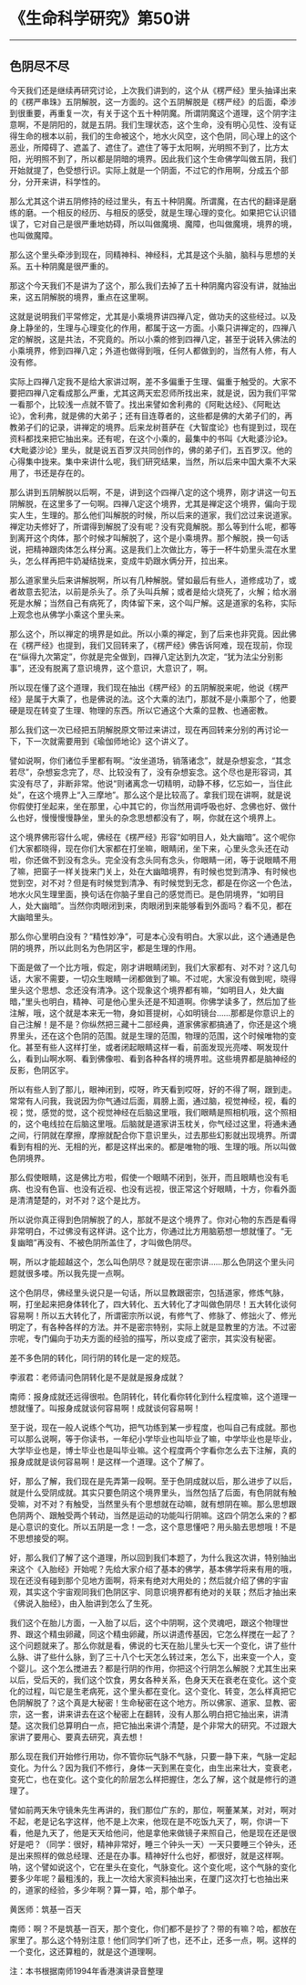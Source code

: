 # 《生命科学研究》第50讲

------

## 色阴尽不尽

今天我们还是继续再研究讨论，上次我们讲到的，这个从《楞严经》里头抽译出来的《楞严串珠》五阴解脱，这一方面的。这个五阴解脱是《楞严经》的后面，牵涉到很重要，再重复一次，有关于这个五十种阴魔。所谓阴魔这个道理，这个阴字注意啊，不是阴阳的，就是五阴。我们生理状态，这个生命，没有明心见性、没有证得生命的根本以前，我们的生命被这个，地水火风空，这个色阴，同心理上的这个恶业，所障碍了、遮盖了、遮住了。遮住了等于太阳啊，光明照不到了，比方太阳，光明照不到了，所以都是阴暗的境界。因此我们这个生命佛学叫做五阴，我们开始就提了，色受想行识。实际上就是一个阴面，不过它的作用啊，分成五个部分，分开来讲，科学性的。

那么尤其这个讲五阴修持的经过里头，有五十种阴魔。所谓魔，在古代的翻译是磨练的磨。一个相反的经历、与相反的感受，就是生理心理的变化。如果把它认识错误了，它对自己是很严重地妨碍，所以叫做魔境、魔障，也叫做魔境，境界的境，也叫做魔障。

那么这个里头牵涉到现在，同精神科、神经科，尤其是这个头脑，脑科与思想的关系。五十种阴魔是很严重的。

那这个今天我们不是讲为了这个，那么我们去掉了五十种阴魔内容没有讲，就抽出来，这五阴解脱的境界，重点在这里啊。

这就是说明我们平常修定，尤其是小乘境界讲四禅八定，做功夫的这些经过。以及身上静坐的，生理与心理变化的作用，都属于这一方面。小乘只讲禅定的，四禅八定的解脱，这是共法，不究竟的。所以小乘的修到四禅八定，甚至于说转入佛法的小乘境界，修到四禅八定；外道也做得到哦，任何人都做到的，当然有人修，有人没有修。

实际上四禅八定我不是给大家讲过啊，差不多偏重于生理、偏重于触受的。大家不要把四禅八定看成那么严重，尤其这两天宏忍师所找出来，就是说，因为我们平常一看那个，比较浅一点就不管了。找出来譬如舍利弗的《阿毗达经》、《阿毗达论》，舍利弗，就是佛的大弟子；还有目连尊者的，这些都是佛的大弟子们的，再教弟子们的记录，讲禅定的境界。后来龙树菩萨在《大智度论》也有提到过，现在资料都找来把它抽出来。还有呢，在这个小乘的，最集中的书叫《大毗婆沙论》。《大毗婆沙论》里头，就是说五百罗汉共同创作的，佛的弟子们，五百罗汉。他的心得集中拢来。集中来讲什么呢，我们研究结果，当然，所以后来中国大乘不大采用了，书还是存在的。

那么讲到五阴解脱以后啊，不是，讲到这个四禅八定的这个境界，刚才讲这一句五阴解脱，在这里多了一句啊。四禅八定这个境界，尤其是禅定这个境界，偏向于现实人生，生理的。那么他们叫解脱的时候，所以后来的道家，我们岔过来说道家。禅定功夫修好了，所谓得到解脱了没有呢？没有究竟解脱。那么等到什么呢，都等到离开这个肉体，那个时候才叫解脱了，这个是小乘境界。那个解脱，换一句话说，把精神跟肉体怎么样分离。这是我们上次做比方，等于一杯牛奶里头混在水里头，怎么样再把牛奶凝结拢来，变成牛奶跟水俩分开，拉出来。

那么道家里头后来讲解脱啊，所以有几种解脱。譬如最后有些人，道修成功了，或者故意去犯法，以前是杀头了。杀了头叫兵解；或者是给火烧死了，火解；给水溺死是水解；当然自己有病死了，肉体留下来，这个叫尸解。这是道家的名称，实际上观念也从佛学小乘这个里头来。

那么这个，所以禅定的境界是如此。所以小乘的禅定，到了后来也非究竟。因此佛在《楞严经》也提到，我们又回转来了，《楞严经》佛告诉阿难，现在现前，你现在“纵得九次第定”，你就是完全做到，四禅八定达到九次定，“犹为法尘分别影事”，还没有脱离了意识境界，这个意识，大意识了，啊。

所以现在懂了这个道理，我们现在抽出《楞严经》的五阴解脱来呢，他说《楞严经》是属于大乘了，也是佛说的法。这个大乘的法门，那就不是小乘那个了，他要硬是现在转变了生理、物理的东西。所以它通这个大乘的显教、也通密教。

那么我们这一次已经把五阴解脱原文带过来讲过，现在再回转来分别的再讨论一下，下一次就需要用到《瑜伽师地论》这个讲义了。

譬如说啊，你们诸位手里都有啊。“汝坐道场，销落诸念”，就是杂想妄念，“其念若尽”，杂想妄念完了，尽、比较没有了，没有杂想妄念。这个尽也是形容词，其实没有尽了，非断非常。他说“则诸离念一切精明，动静不移，忆忘如一，当住此处”，在这个境界上“入三摩地”。那么这个是比较高了。拿我们现在讲啊，就是说你假使打坐起来，坐在那里，心中其它的，你当然用调呼吸也好、念佛也好、做什么也好，慢慢慢慢静坐，里头的杂念思想都没有了，啊，你就在这个境界上。

这个境界佛形容什么呢，佛经在《楞严经》形容“如明目人，处大幽暗”。这个呢你们大家都晓得，现在你们大家都在打坐嘛，眼睛闭，坐下来，心里头念头还在动啦，你还做不到没有念头。完全没有念头同有念头，你眼睛一闭，等于说眼睛不用了嘛，把窗子一样关拢来门关上，处在大幽暗境界，有时候也觉到清净、有时候也觉到空，对不对？但是有时候觉到清净、有时候觉到无念，都是在你这一个色法，地水火风生理里面，换句话在你脑子里自己的感觉而已。是色阴境界，“如明目人，处大幽暗”。当然你肉眼闭到来，肉眼闭到来能够看到外面吗？看不见，都在大幽暗里头。

那么你心里明白没有？“精性妙净”，可是本心没有明白。大家以此，这个通通是色阴的境界，所以此则名为色阴区宇，都是生理的作用。

下面是做了一个比方哦，假定，刚才讲眼睛闭到，我们大家都有、对不对？这几句话，大家不需要，一切众生眼睛一闭都做到了嘛。不过呢，大家没有做到呢，晓得里头这个思想、念还没有清净。这个现象这个境界都有嘛，“如明目人，处大幽暗，”里头也明白，精神、可是他心里头还是不知道啊。你佛学读多了，然后加了些注解，哦，这个就是本来无一物，身如菩提树，心如明镜台……那都是你意识上的自己注解！是不是？你纵然把三藏十二部经典，道家佛家都搞通了，你还是这个境界里头，还在这个色阴的范围。就是生理的范围，物理的范围，这个时候唯物的变化。甚至有些人这样打坐，或者闭起眼睛这样一看，前面发现光亮喽、啊发现什么，看到山啊水啊、看到佛像啦、看到各种各样的境界啦。这些境界都是脑神经的反影，色阴区宇。

所以有些人到了那儿，眼神闭到，哎呀，昨天看到哎呀，好的不得了啊，跟到走。常常有人问我，我说因为你气通过后面，肩膀上面，通过脑，视觉神经，视，看的视；觉，感觉的觉，这个视觉神经在后脑这里哦，我们眼睛是照相机哦，这个照相的，这个电线拉在后脑这里哦。后脑就是道家讲玉枕关，你气经过这里，将通未通之间，行阴就在摩擦，摩擦就配合你下意识里头，过去那些幻影就出现境界。所谓看到有相的光、无相的光，都是这样出来的。都是唯物的哦、生理的哦。所以叫做色阴境界。

那么假使眼睛，这是佛比方啦，假使一个眼睛不闭到，张开，而且眼睛也没有毛病、也没有色盲、也没有近视、也没有远视，很正常这个好眼睛，十方，你看外面是清清楚楚的，对不对？这个是比方。

所以说你真正得到色阴解脱了的人，那就不是这个境界了。你对心物的东西是看得非常明白，不过佛没有这样讲。这个比方，你通过比方用脑筋想一想就懂了。“无复幽暗”再没有、不被色阴所盖住了，才叫做色阴尽。

啊，所以才能超越这个，怎么叫色阴尽？就是现在密宗讲……那么色阴这个里头问题就很多喽。所以我先提一点啊。

这个色阴尽，佛经里头说只是一句话，所以显教跟密宗，包括道家，修炼气脉，啊，打坐起来把身体转化了，四大转化、五大转化了才叫做色阴尽！五大转化谈何容易啊！所以五大转化了，所谓密宗所以说，有修气了、修脉了、修拙火了、修光明定了，有各种各样的方法。并不是密宗特别，实际上就是显教里的方法。不过密宗呢，专门偏向于功夫方面的经验的描写，所以变成了密宗，其实没有秘密。

差不多色阴的转化，同行阴的转化是一定的规范。

李淑君：老师请问色阴转化是不是就是报身成就？

南师：报身成就还远得很啦。色阴转化，转化看你转化到什么程度嘛，这个道理一想就懂了。叫报身成就谈何容易啊！成就谈何容易啊！

至于说，现在一般人说练个气功，把气功练到某一步程度，也叫自己有成就。那也可以那么说啊，等于你读书，一年纪小学毕业也叫毕业了嘛，中学毕业也是毕业，大学毕业也是，博士毕业也是叫毕业嘛。这个程度两个字看你怎么去下注解，真的报身成就是谈何容易啊！是这样一个道理。这个了解了。

好，那么了解，我们现在是先弄第一段啊。至于色阴成就以后，那么进步了以后，就是什么受阴成就。其实只要色阴这个境界里头，当然包括了后面，有色阴就有触受嘛，对不对？有触受，当然里头有个思想就在动嘛，就有想阴在嘛。那么思想跟色阴两个、跟触受两个转动，当然是运动的功能叫行阴嘛。这四个阴怎么来的？都是心意识的变化。所以五阴是一念！一念，这个意思懂吧？用头脑去思想哦！不是不思想接受的啊。

好，那么我们了解了这个道理，所以回到我们本题了，为什么我这次讲，特别抽出来这个《入胎经》开始呢？先给大家介绍了基本的佛学，基本佛学将来有用的哦，现在还没有碰到那个见地方面啊，将来有绝对大用处的；然后就介绍了佛的宇宙观，其实这个宇宙观同我们色阴区宇、同意识境界都有绝对的关联；然后才抽出来《佛说入胎经》，由入胎讲到怎么了生死。

我们这个在胎儿方面，一入胎了以后，这个中阴啊，这个灵魂吧，跟这个物理世界、跟这个精虫卵藏，同这个精虫卵藏，所以讲遗传基因，它怎么样搅在一起了？这个问题就来了。那么你就是看，佛说的七天在胎儿里头七天一个变化，讲了些什么脉、讲了些什么脉，到了三十八个七天怎么转过来，怎么下，出来变一个人，变个婴儿。这个怎么搅进去？都是行阴的作用，你把这个行阴怎么解脱？尤其生出来以后，受后天的，我们这个饮食，男女各种关系，色身天天在衰老在变化。这个变化的过程，叫它是生老病死，这个里头都在变化。这个变化、转变，怎么样真把它色阴解脱了？这个真是大秘密！生命秘密在这个地方。所以佛家、道家、显教、密宗，这一套，讲来讲去在这个秘密上在翻转，没有人那么明白把它抽出来，讲清楚。这次我们总算明白一点，把它抽出来讲个清楚，是个非常大的研究。不过跟大家讲了要用心、要真去研究，真去想！

那么现在我们开始修行用功，你不管你玩气脉不气脉，只要一静下来，气脉一定起变化。为什么？因为我们不修行，身体一天到黑在变化，由生出来壮大，变衰老，变死亡，也在变化。这个变化的阶层怎么样把握住，怎么了解，这个就是修行的道理了。

譬如前两天朱守镜朱先生再讲的，我们那位广东的，那位，啊董某某，对对，啊对不起，老是记名字这样，他不是上次来，他现在是不吃饭九天了，啊，你讲一下看，他是九天了，他是天天给他问，他是拿他来做镜子来照自己，他是现在还是很好是吧？（同学：很好，精神非常好，睡三个钟头一天）一天只要睡三个钟头，还是出来照样的做总经理、还是在办事。精神好什么也好，都很好，就是这样啊。呐，这个譬如说这个，它在里头在变化，气脉变化。这个变化呢，这个气脉的变化要多少年呢？最粗浅的，我上一次给大家资料抽出来，在厦门这次打七也抽出来的，道家的经验，多少年啊？算一算，哈，那个单子。

黄医师：筑基一百天

南师：啊？不是筑基一百天，那个变化，你们都不是抄了？带的有嘛？哈，都放在家里了。那么这个特别注意！他们同学们听了也，还不止，还多一点，啊。这样的一个变化，这还算粗的，就是这个道理啊。

注：本书根据南师1994年香港演讲录音整理

